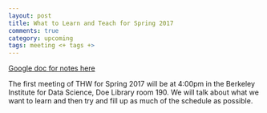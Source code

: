 ```yaml
---
layout: post
title: What to Learn and Teach for Spring 2017
comments: true
category: upcoming
tags: meeting <+ tags +>
---
```


[Google doc for notes here](https://docs.google.com/document/d/1UQZiTN_RrRGxcYWrf11lBzw7AjdwLVOmuEzPKCDStPk/edit?usp=sharing)

The first meeting of THW for Spring 2017 will be at 4:00pm in the Berkeley Institute for Data Science, Doe Library room 190. We will talk about what we want to learn and then try and fill up as much of the schedule as possible. 
